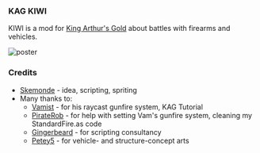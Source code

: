 ### KAG KIWI

KIWI is a mod for [King Arthur's Gold](https://github.com/transhumandesign/kag-base) about battles with firearms and vehicles.

![poster](https://sun9-east.userapi.com/sun9-73/s/v1/ig2/3gtQlu3IgNQa-XmKFl0h4EKzBN1c3NOVN6iQbrBtnuNn8WfhqRELmuOo9llb8Sd-B8VReCJlX9R9PYdBYPz10eGd.jpg?size=480x352&quality=95&type=album "KIWI Poster")

### Credits
- [Skemonde](https://github.com/Skemonde) - idea, scripting, spriting<br>
- Many thanks to:<br>
  - [Vamist](https://github.com/Vam-Jam) - for his raycast gunfire system, KAG Tutorial<br>
  - [PirateRob](https://github.com/Pirate-Rob) - for help with setting Vam's gunfire system, cleaning my StandardFire.as code<br>
  - [Gingerbeard](https://github.com/Gingerbeard5773) - for scripting consultancy<br>
  - [Petey5](https://github.com/PetroP5) - for vehicle- and structure-concept arts<br>
